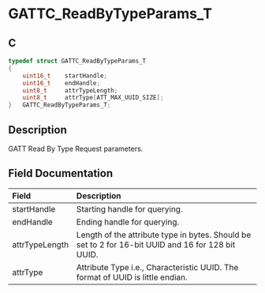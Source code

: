 # GATTC_ReadByTypeParams_T

## C

```c
typedef struct GATTC_ReadByTypeParams_T
{
    uint16_t    startHandle;
    uint16_t    endHandle;
    uint8_t     attrTypeLength;
    uint8_t     attrType[ATT_MAX_UUID_SIZE];
}   GATTC_ReadByTypeParams_T;
```

## Description

GATT Read By Type Request parameters.


## Field Documentation

|Field|Description|
|:---|:---|
|startHandle|Starting handle for querying.|
|endHandle|Ending handle for querying.|
|attrTypeLength|Length of the attribute type in bytes. Should be set to 2 for 16-bit UUID and 16 for 128 bit UUID.|
|attrType|Attribute Type i.e., Characteristic UUID. The format of UUID is little endian.|
